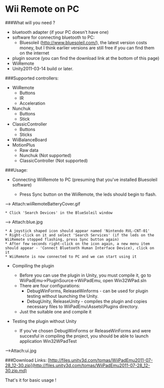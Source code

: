 Wii Remote on PC
================


###What will you need ?
* bluetooth adapter (if your PC doesn't have one)
* software for connecting bluetooth to PC:
    * Bluesoleil (http://www.bluesoleil.com/), the latest version costs money, but I think earlier versions are still free if you can find them on the internet
* plugin source (you can find the download link at the bottom of this page)
* WiiRemote
* Unity2011-03-14 build or later.


###Supported controllers:
* WiiRemote
    * Buttons
    * IR
    * Acceleration
* Nunchuk
    * Buttons
    * Stick
* ClassicController
    * Buttons
    * Sticks
* WiiBalanceBoard
* MotionPlus
    * Raw data
    * Nunchuk (Not supported)
    * ClassicController (Not supported)

###Usage:
* Connecting WiiRemote to PC (presuming that you've installed Bluesoleil software)

    * Press Sync button on the WiiRemote, the leds should begin to flash.

--> Attach:wiiRemoteBatteryCover.gif

    * Click 'Search Devices' in the BlueSoleil window

--> Attach:blue.jpg

    * A joystick shaped icon should appear named 'Nintendo RVL-CNT-01'
    * Right-click on it and select 'Search Services' (if the leds on the WiiRemote stopped flashing, press Sync button again)
    * After few seconds right-click on the icon again, a new menu item should appear - 'Connect Bluetooth Human Interface Device), click on it
    * WiiRemote is now connected to PC and we can start using it

* Compiling the plugin

    * Before you can use the plugin in Unity, you must compile it, go to WiiPadEmu->PluginSource->WiiPadEmu, open Win32WPad.sln
    * There are four configurations:
        * DebugWinForms, ReleaseWinforms - can be used for plugin testing without launching the Unity.
        * DebugUnity, ReleaseUnity - compiles the plugin and copies necessary files to WiiPadEmu\Assets\Plugins directory.
    * Just the suitable one and compile it

* Testing the plugin without Unity

    * If you've chosen DebugWinForms or ReleaseWinForms and were succesful in compiling the project, you should be able to launch application Win32WPadTest

-->Attach:ui.jpg

###Download Links:
[http://files.unity3d.com/tomas/WiiPadEmu2011-07-28_12-30.zip](http://files.unity3d.com/tomas/WiiPadEmu2011-07-28_12-30.zip.md)

That's it for basic usage !
